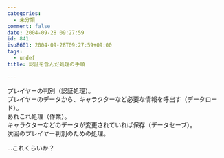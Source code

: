 ```yaml
---
categories:
  - 未分類
comment: false
date: 2004-09-28 09:27:59
id: 841
iso8601: 2004-09-28T09:27:59+09:00
tags:
  - undef
title: 認証を含んだ処理の手順

---
```


<div class="entry-body">
                                 <p>プレイヤーの判別（認証処理）。<br />
プレイヤーのデータから、キャラクターなど必要な情報を呼出す（データロード）。<br />
あれこれ処理（作業）。<br />
キャラクターなどのデータが変更されていれば保存（データセーブ）。<br />
次回のプレイヤー判別のための処理。</p>

<p>…これくらいか？</p>
                              </div>    	